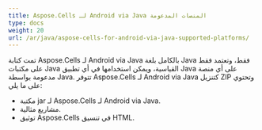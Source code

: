 ```yaml
---
title: Aspose.Cells لـ Android via Java المنصات المدعومة
type: docs
weight: 20
url: /ar/java/aspose-cells-for-android-via-java-supported-platforms/
---
```


تمت كتابة Aspose.Cells لـ Android via Java بالكامل بلغة Java فقط، وتعتمد فقط على مكتبات Java القياسية، ويمكن استخدامها في أي تطبيق Java على أي منصة مدعومة بواسطة Java. تتوفر Aspose.Cells لـ Android via Java كتنزيل ZIP وتحتوي على ما يلي:

- مكتبة jar لـ Aspose.Cells لـ Android via Java.
- مشاريع مثالية.
- توثيق Aspose.Cells في تنسيق HTML.
